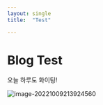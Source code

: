 ```yaml
---
layout: single
title:  "Test"

---
```


# Blog Test

오늘 하루도 화이팅!


![image-20221009213924560](/Users/kong/workspace/indivisual/KKardd-github-blog/Kkardd.github.io/images/2022-10-03-first/image-20221009213924560.png)

